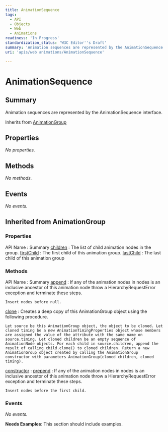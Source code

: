 ```yaml
---
title: AnimationSequence
tags:
  - API
  - Objects
  - Web
  - Animations
readiness: 'In Progress'
standardization_status: 'W3C Editor''s Draft'
summary: 'Animation sequences are represented by the AnimationSequence interface.'
uri: 'apis/web animations/AnimationSequence'

---
```

# AnimationSequence

## Summary

Animation sequences are represented by the AnimationSequence interface.

<span data-meta="subclass_of" data-type="key">Inherits from <span data-type="value">[AnimationGroup](/apis/web_animations/AnimationGroup)</span></span>

## Properties

*No properties.*

## Methods

*No methods.*

## Events

*No events.*

## Inherited from AnimationGroup

### Properties

API Name
:   Summary
[children](/apis/web_animations/AnimationGroup/children)
:   The list of child animation nodes in the group.
[firstChild](/apis/web_animations/AnimationGroup/firstChild)
:   The first child of this animation group.
[lastChild](/apis/web_animations/AnimationGroup/lastChild)
:   The last child of this animation group

### Methods

API Name
:   Summary
[append](/apis/web_animations/AnimationGroup/append)
:   If any of the animation nodes in nodes is an inclusive ancestor of this animation node throw a HierarchyRequestError exception and terminate these steps.

    Insert nodes before null.

[clone](/apis/web_animations/AnimationGroup/clone)
:   Creates a deep copy of this AnimationGroup object using the following procedure.

    Let source be this AnimationGroup object, the object to be cloned. Let cloned timing be a new AnimationTimingProperties object whose members are assigned the value of the attribute with the same name on source.timing. Let cloned children be an empty sequence of AnimationNode objects. For each child in source.children, append the result of calling child.clone() to cloned children. Return a new AnimationGroup object created by calling the AnimationGroup constructor with parameters AnimationGroup(cloned children, cloned timing).

[constructor](/apis/web_animations/AnimationGroup/constructor)
:
[prepend](/apis/web_animations/AnimationGroup/prepend)
:   If any of the animation nodes in nodes is an inclusive ancestor of this animation node throw a HierarchyRequestError exception and terminate these steps.

    Insert nodes before the first child.

### Events

*No events.*

**Needs Examples**: This section should include examples.

